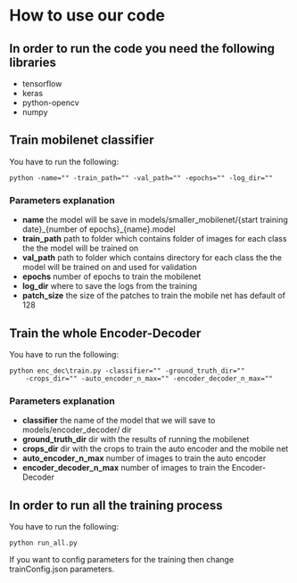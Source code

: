 # How to use our code
## In order to run the code you need the following libraries
* tensorflow
* keras
* python-opencv
* numpy

## Train mobilenet classifier
You have to run the following:
```
python -name="" -train_path="" -val_path="" -epochs="" -log_dir="" 
```
### Parameters explanation
* __name__ the model will be save in models/smaller_mobilenet/{start training date}\_{number of epochs}\_{name}.model
* __train\_path__ path to folder which contains folder of images for each class the the model will be trained on
* __val\_path__ path to folder which contains directory for each class the the model will be trained on and used for validation
* __epochs__ number of epochs to train the mobilenet
* __log\_dir__ where to save the logs from the training
* __patch\_size__ the size of the patches to train the mobile net has default of 128

## Train the whole Encoder-Decoder

You have to run the following:

```
python enc_dec\train.py -classifier="" -ground_truth_dir="" 
    -crops_dir="" -auto_encoder_n_max="" -encoder_decoder_n_max=""
```

### Parameters explanation

* __classifier__ the name of the model that we will save to models/encoder_decoder/ dir
* __ground_truth_dir__ dir with the results of running the mobilenet
* __crops_dir__ dir with the crops to train the auto encoder and the mobile net
* __auto_encoder_n_max__ number of images to train the auto encoder
* __encoder_decoder_n_max__ number of images to train the Encoder-Decoder

## In order to run all the training process
 You have to run the following:
 ```
python run_all.py
```

If you want to config parameters for the training then change trainConfig.json parameters.